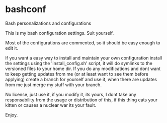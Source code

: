 # bashconf

Bash personalizations and configurations

This is my bash configuration settings. Suit yourself.

Most of the configurations are commented, so it should be easy enough to edit it.

If you want a easy way to install and maintain your own configuration install the settings using the 'install_config.sh' script, it will do symlinks to the versioned files to your home dir. If you do any modifications and dont want to keep getting updates from me (or at least want to see them before applying) create a branch for yourself and use it, when there are updates from me just merge my stuff with your branch.

No license, just use it, if you modify it, its yours, I dont take any responsability from the usage or distribution of this, if this thing eats your kitten or causes a nuclear war its your fault.

Enjoy.
